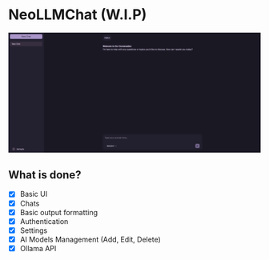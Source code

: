 # NeoLLMChat (W.I.P)

![Preview](/.github/preview.png)

## What is done?

-   [x] Basic UI
-   [x] Chats
-   [x] Basic output formatting
-   [x] Authentication
-   [x] Settings
-   [x] AI Models Management (Add, Edit, Delete)
-   [x] Ollama API

